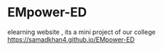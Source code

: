 # EMpower-ED
elearning website , its  a mini project of our college
https://samadkhan4.github.io/EMpower-ED
